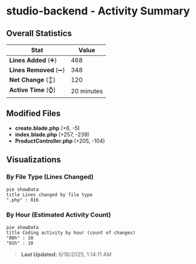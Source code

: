 # studio-backend - Activity Summary 

## Overall Statistics

| Stat                   | Value                                                             |
| ---------------------- | ----------------------------------------------------------------- |
| **Lines Added** (➕)   | 468                                          |
| **Lines Removed** (➖) | 348                                        |
| **Net Change** (↕)    | 120                |
| **Active Time** (⌚)   | 20 minutes |


## Modified Files
- **create.blade.php** (+6, -5)
- **index.blade.php** (+257, -239)
- **ProductController.php** (+205, -104)

## Visualizations

### By File Type (Lines Changed)

```mermaid
pie showData
title Lines changed by file type
".php" : 816
```

### By Hour (Estimated Activity Count)

```mermaid
pie showData
title Coding activity by hour (count of changes)
"00h" : 10
"01h" : 10
```


> **Last Updated:** 6/18/2025, 1:14:11 AM